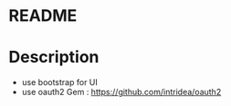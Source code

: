 # README

Description
===========

- use bootstrap for UI
- use oauth2 Gem : https://github.com/intridea/oauth2 
